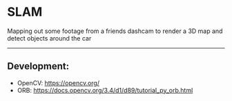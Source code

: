 # SLAM
Mapping out some footage from a friends dashcam to render a 3D map and detect objects around the car

----
## Development:
- OpenCV: https://opencv.org/
- ORB: https://docs.opencv.org/3.4/d1/d89/tutorial_py_orb.html
